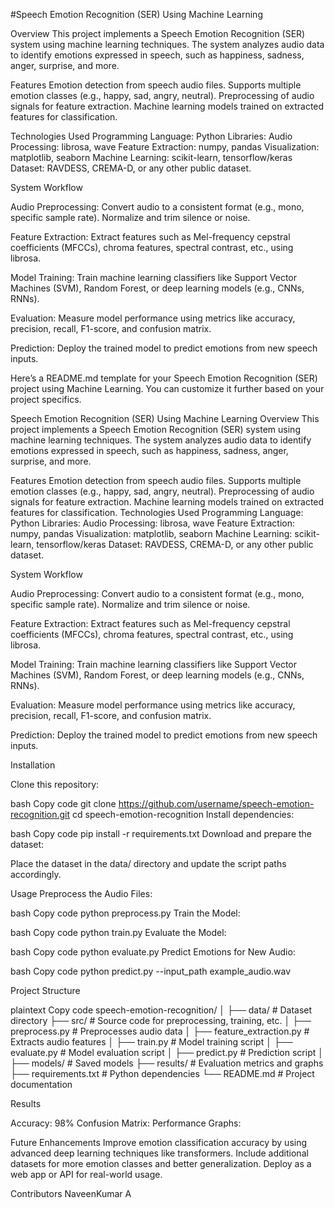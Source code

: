 #Speech Emotion Recognition (SER) Using Machine Learning

Overview
This project implements a Speech Emotion Recognition (SER) system using machine learning techniques. The system analyzes audio data to identify emotions expressed in speech, such as happiness, sadness, anger, surprise, and more.

Features
Emotion detection from speech audio files.
Supports multiple emotion classes (e.g., happy, sad, angry, neutral).
Preprocessing of audio signals for feature extraction.
Machine learning models trained on extracted features for classification.

Technologies Used
Programming Language: Python
Libraries:
Audio Processing: librosa, wave
Feature Extraction: numpy, pandas
Visualization: matplotlib, seaborn
Machine Learning: scikit-learn, tensorflow/keras
Dataset: RAVDESS, CREMA-D, or any other public dataset.

System Workflow

Audio Preprocessing:
Convert audio to a consistent format (e.g., mono, specific sample rate).
Normalize and trim silence or noise.

Feature Extraction:
Extract features such as Mel-frequency cepstral coefficients (MFCCs), chroma features, spectral contrast, etc., using librosa.

Model Training:
Train machine learning classifiers like Support Vector Machines (SVM), Random Forest, or deep learning models (e.g., CNNs, RNNs).

Evaluation:
Measure model performance using metrics like accuracy, precision, recall, F1-score, and confusion matrix.

Prediction:
Deploy the trained model to predict emotions from new speech inputs.



Here’s a README.md template for your Speech Emotion Recognition (SER) project using Machine Learning. You can customize it further based on your project specifics.

Speech Emotion Recognition (SER) Using Machine Learning
Overview
This project implements a Speech Emotion Recognition (SER) system using machine learning techniques. The system analyzes audio data to identify emotions expressed in speech, such as happiness, sadness, anger, surprise, and more.

Features
Emotion detection from speech audio files.
Supports multiple emotion classes (e.g., happy, sad, angry, neutral).
Preprocessing of audio signals for feature extraction.
Machine learning models trained on extracted features for classification.
Technologies Used
Programming Language: Python
Libraries:
Audio Processing: librosa, wave
Feature Extraction: numpy, pandas
Visualization: matplotlib, seaborn
Machine Learning: scikit-learn, tensorflow/keras
Dataset: RAVDESS, CREMA-D, or any other public dataset.


System Workflow

Audio Preprocessing:
Convert audio to a consistent format (e.g., mono, specific sample rate).
Normalize and trim silence or noise.

Feature Extraction:
Extract features such as Mel-frequency cepstral coefficients (MFCCs), chroma features, spectral contrast, etc., using librosa.

Model Training:
Train machine learning classifiers like Support Vector Machines (SVM), Random Forest, or deep learning models (e.g., CNNs, RNNs).

Evaluation:
Measure model performance using metrics like accuracy, precision, recall, F1-score, and confusion matrix.

Prediction:
Deploy the trained model to predict emotions from new speech inputs.


Installation

Clone this repository:

bash
Copy code
git clone https://github.com/username/speech-emotion-recognition.git
cd speech-emotion-recognition
Install dependencies:

bash
Copy code
pip install -r requirements.txt
Download and prepare the dataset:

Place the dataset in the data/ directory and update the script paths accordingly.


Usage
Preprocess the Audio Files:

bash
Copy code
python preprocess.py
Train the Model:

bash
Copy code
python train.py
Evaluate the Model:

bash
Copy code
python evaluate.py
Predict Emotions for New Audio:

bash
Copy code
python predict.py --input_path example_audio.wav


Project Structure

plaintext
Copy code
speech-emotion-recognition/
│
├── data/                     # Dataset directory
├── src/                      # Source code for preprocessing, training, etc.
│   ├── preprocess.py         # Preprocesses audio data
│   ├── feature_extraction.py # Extracts audio features
│   ├── train.py              # Model training script
│   ├── evaluate.py           # Model evaluation script
│   ├── predict.py            # Prediction script
│
├── models/                   # Saved models
├── results/                  # Evaluation metrics and graphs
├── requirements.txt          # Python dependencies
└── README.md                 # Project documentation

Results

Accuracy: 98%
Confusion Matrix:
Performance Graphs:

Future Enhancements
Improve emotion classification accuracy by using advanced deep learning techniques like transformers.
Include additional datasets for more emotion classes and better generalization.
Deploy as a web app or API for real-world usage.


Contributors
NaveenKumar A




